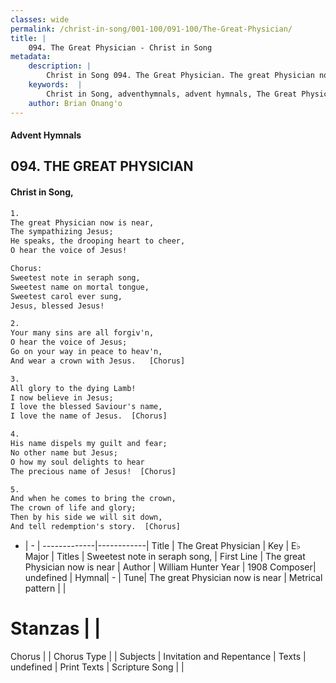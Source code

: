 ```yaml
---
classes: wide
permalink: /christ-in-song/001-100/091-100/The-Great-Physician/
title: |
    094. The Great Physician - Christ in Song
metadata:
    description: |
        Christ in Song 094. The Great Physician. The great Physician now is near, The sympathizing Jesus; He speaks, the drooping heart to cheer, O hear the voice of Jesus! Chorus: Sweetest note in seraph song, Sweetest name on mortal tongue, Sweetest carol ever sung, Jesus, blessed Jesus!
    keywords:  |
        Christ in Song, adventhymnals, advent hymnals, The Great Physician, The great Physician now is near. Sweetest note in seraph song,
    author: Brian Onang'o
---
```


#### Advent Hymnals
## 094. THE GREAT PHYSICIAN
####  Christ in Song,

```txt
1.
The great Physician now is near,
The sympathizing Jesus;
He speaks, the drooping heart to cheer,
O hear the voice of Jesus!

Chorus:
Sweetest note in seraph song,
Sweetest name on mortal tongue,
Sweetest carol ever sung,
Jesus, blessed Jesus!

2.
Your many sins are all forgiv'n,
O hear the voice of Jesus;
Go on your way in peace to heav'n,
And wear a crown with Jesus.   [Chorus]

3.
All glory to the dying Lamb!
I now believe in Jesus;
I love the blessed Saviour's name,
I love the name of Jesus.  [Chorus]

4.
His name dispels my guilt and fear;
No other name but Jesus;
O how my soul delights to hear
The precious name of Jesus!  [Chorus]

5.
And when he comes to bring the crown,
The crown of life and glory;
Then by his side we will sit down,
And tell redemption's story.  [Chorus]

```

- |   -  |
-------------|------------|
Title | The Great Physician |
Key | E♭ Major |
Titles | Sweetest note in seraph song, |
First Line | The great Physician now is near |
Author | William Hunter
Year | 1908
Composer| undefined |
Hymnal|  - |
Tune| The great Physician now is near |
Metrical pattern | |
# Stanzas |  |
Chorus |  |
Chorus Type |  |
Subjects | Invitation and Repentance |
Texts | undefined |
Print Texts | 
Scripture Song |  |
    
